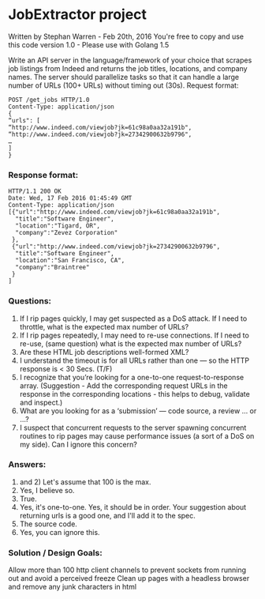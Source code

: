 
# JobExtractor project

Written by Stephan Warren - Feb 20th, 2016
You're free to copy and use this code
version 1.0 - Please use with Golang 1.5

Write an API server in the language/framework of your choice that scrapes job listings from Indeed and
returns the job titles, locations, and company names. The server should parallelize tasks so that it
can handle a large number of URLs (100+ URLs) without timing out (30s).
Request format:
```
POST /get_jobs HTTP/1.0
Content-Type: application/json
{
“urls": [
“http://www.indeed.com/viewjob?jk=61c98a0aa32a191b",
“http://www.indeed.com/viewjob?jk=27342900632b9796",
…
]
}
```
### Response format:
```
HTTP/1.1 200 OK
Date: Wed, 17 Feb 2016 01:45:49 GMT
Content-Type: application/json
[{"url":"http://www.indeed.com/viewjob?jk=61c98a0aa32a191b",
  "title":"Software Engineer",
  "location":"Tigard, OR",
  "company":"Zevez Corporation"
 },
 {"url":"http://www.indeed.com/viewjob?jk=27342900632b9796",
  "title":"Software Engineer",
  "location":"San Francisco, CA",
  "company":"Braintree"
 }
]
```
### Questions:
1. If I rip pages quickly, I may get suspected as a DoS attack. If I need to throttle, what is the expected max number of URLs?
2. If I rip pages repeatedly, I may need to re-use connections. If I need to re-use, (same question) what is the expected max number of URLs?
3. Are these HTML job descriptions well-formed XML?
4. I understand the timeout is for all URLs rather than one — so the HTTP response is < 30 Secs. (T/F)
5. I recognize that you’re looking for a one-to-one request-to-response array. (Suggestion - Add the corresponding request URLs in the response in the corresponding locations - this helps to debug, validate and inspect.)
6. What are you looking for as a ‘submission’ — code source, a review … or …?
7. I suspect that concurrent requests to the server spawning concurrent routines to rip pages may cause performance issues (a sort of a DoS on my side). Can I ignore this concern?

### Answers:
1)  and 2)  Let's assume that 100 is the max.
3) Yes, I believe so.
4) True.
5) Yes, it's one-to-one. Yes, it should be in order. Your suggestion about returning urls is a good one, and I'll add it to the spec.
6) The source code.
7) Yes, you can ignore this.


### Solution / Design Goals:
Allow more than 100 http client channels to prevent sockets from running out and avoid a perceived freeze
Clean up pages with a headless browser and remove any junk characters in html
